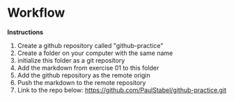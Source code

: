 # Workflow

**Instructions**

1. Create a github repository called "github-practice"
2. Create a folder on your computer with the same name
3. initialize this folder as a git repository
4. Add the markdown from exercise 01 to this folder
5. Add the github repository as the remote origin
6. Push the markdown to the remote repository
7. Link to the repo below:
https://github.com/PaulStabel/github-practice.git
